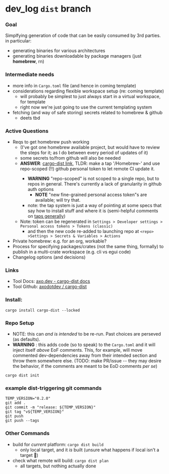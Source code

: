 # dev_log `dist` branch

### Goal
Simplfying generation of code that can be easily consumed by 3rd parties.
in particular:
- generating binaries for various architectures
- generating binaries downloadable by package managers (just **homebrew**, rn)

### Intermediate needs
- more info in `Cargo.toml` file (and hence in coming template)
- considerations regarding flexible workspace setup (re: coming template)
    - will probably be simplest to just always start in a virtual workspace, for template
    - right now we're just going to use the current templating system
- fetching (and way of safe storing) secrets related to homebrew & github
    - deets tbd

### Active Questions
- Reqs to get homebrew push working
    - (I've got one homebrew available project, but would have to review the steps for it; as I do between every period of updates of it)
    - some secrets to/from github will also be needed
    - **ANSWER**: [cargo-dist link](https://opensource.axo.dev/cargo-dist/book/installers/homebrew.html), TLDR: make a tap '<owner>/Homebrew-<repo>' and use repo-scoped (!!) github personal token to let remote CI update it.
        - **WARNING** "repo-scoped" is not scoped to a single repo, but to repos in general.  There's currently a lack of granularity in github auth options
          - **NOTE** "new fine-grained personal access token"s are available; will try that.
        - note: the tap system is just a way of pointing at some specs that say how to install stuff and where it is (semi-helpful comments on [taps generally](https://docs.brew.sh/Taps))
    - Note: token can be regenerated in `Settings > Developer settings > Personal access tokens > Tokens (classic)` 
      - and then the new code re-added to launching repo at `<repo> >Settings > Secrets & Variables > Actions`
- Private homebrew: e.g. for an org, workable?
- Process for specifying packages/crates (not the same thing, formally) to publish in a multi-crate workspace (e.g. cli vs egui code)
- Changelog options (and decisions)


### Links
- Tool Docs: [axo.dev - cargo-dist docs](https://opensource.axo.dev/cargo-dist/book/introduction.html)
- Tool Github: [axodotdev / cargo-dist](https://github.com/axodotdev/cargo-dist)

### Install:
```shell
cargo install cargo-dist --locked
```

### Repo Setup
- NOTE: this can *and is intended* to be re-run.  Past choices are perseved (as defaults).  
- **WARNING** : this adds code (so to speak) to the `Cargo.toml` and it will inject itself *above* EoF comments.  This, for example, will move commented dev-dependencies away from their intended section and throw them somewhere else.  (TODO: make PR/issue -- they may desire the behavior, if the comments are meant to be EoD comments *per se*)
```shell
cargo dist init
```

### example dist-triggering git commands
```shell
TEMP_VERSION="0.2.0"
git add .
git commit -m "release: ${TEMP_VERSION}"
git tag "v${TEMP_VERSION}"
git push
git push --tags
```

### Other Commands
- build for *current* platform: `cargo dist build`
    - only local target, and it *is* built (unsure what happens if local isn't a target :shrug:)
- check what remote will build: `cargo dist plan`
    - all targets, but nothing actually done

